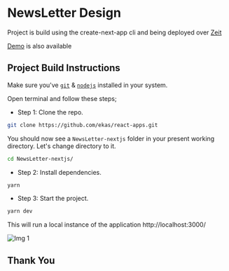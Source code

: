 # NewsLetter Design

Project is build using the create-next-app cli and being deployed over [Zeit](https://zeit.co/)

[Demo](https://design3.ekaspreetsingh.tech/) is also available

## Project Build Instructions

Make sure you've [`git`](https://git-scm.com/book/en/v2/Getting-Started-Installing-Git) & [`nodejs`](https://nodejs.org/en/) installed in your system.

Open terminal and follow these steps;

- Step 1: Clone the repo.

```bash
git clone https://github.com/ekas/react-apps.git
```

You should now see a `NewsLetter-nextjs` folder in your present working directory. Let's change directory to it.

```bash
cd NewsLetter-nextjs/
```

- Step 2: Install dependencies.

```bash
yarn
```

- Step 3: Start the project.

```bash
yarn dev
```

This will run a local instance of the application http://localhost:3000/

![Img 1](https://github.com/ekas/react-apps/blob/master/NewsLetter-nextjs/screenshots/newsletter.png)

## Thank You

